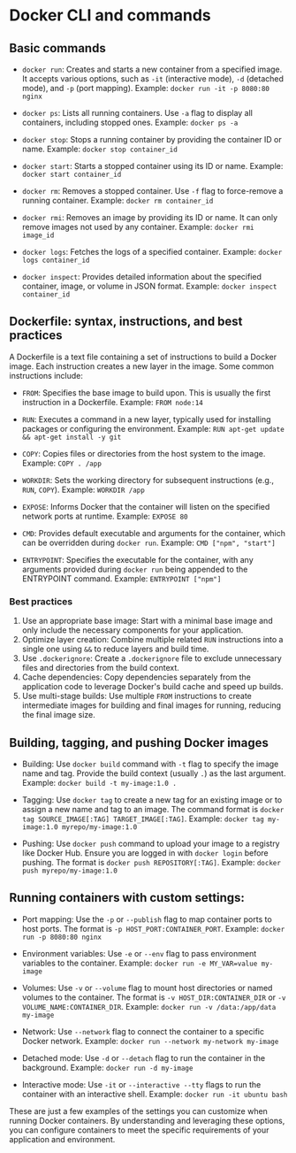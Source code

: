 # Docker CLI and commands

## Basic commands

- `docker run`: Creates and starts a new container from a specified image. It accepts various options, such as `-it` (interactive mode), `-d` (detached mode), and `-p` (port mapping).
  Example: `docker run -it -p 8080:80 nginx`

- `docker ps`: Lists all running containers. Use `-a` flag to display all containers, including stopped ones.
  Example: `docker ps -a`

- `docker stop`: Stops a running container by providing the container ID or name.
  Example: `docker stop container_id`

- `docker start`: Starts a stopped container using its ID or name.
  Example: `docker start container_id`

- `docker rm`: Removes a stopped container. Use `-f` flag to force-remove a running container.
  Example: `docker rm container_id`

- `docker rmi`: Removes an image by providing its ID or name. It can only remove images not used by any container.
  Example: `docker rmi image_id`

- `docker logs`: Fetches the logs of a specified container.
  Example: `docker logs container_id`

- `docker inspect`: Provides detailed information about the specified container, image, or volume in JSON format.
  Example: `docker inspect container_id`

## Dockerfile: syntax, instructions, and best practices

A Dockerfile is a text file containing a set of instructions to build a Docker image. Each instruction creates a new layer in the image. Some common instructions include:

- `FROM`: Specifies the base image to build upon. This is usually the first instruction in a Dockerfile.
  Example: `FROM node:14`

- `RUN`: Executes a command in a new layer, typically used for installing packages or configuring the environment.
  Example: `RUN apt-get update && apt-get install -y git`

- `COPY`: Copies files or directories from the host system to the image.
  Example: `COPY . /app`

- `WORKDIR`: Sets the working directory for subsequent instructions (e.g., `RUN`, `COPY`).
  Example: `WORKDIR /app`

- `EXPOSE`: Informs Docker that the container will listen on the specified network ports at runtime.
  Example: `EXPOSE 80`

- `CMD`: Provides default executable and arguments for the container, which can be overridden during `docker run`.
  Example: `CMD ["npm", "start"]`

- `ENTRYPOINT`: Specifies the executable for the container, with any arguments provided during `docker run` being appended to the ENTRYPOINT command.
  Example: `ENTRYPOINT ["npm"]`

### Best practices

1. Use an appropriate base image: Start with a minimal base image and only include the necessary components for your application.
2. Optimize layer creation: Combine multiple related `RUN` instructions into a single one using `&&` to reduce layers and build time.
3. Use `.dockerignore`: Create a `.dockerignore` file to exclude unnecessary files and directories from the build context.
4. Cache dependencies: Copy dependencies separately from the application code to leverage Docker's build cache and speed up builds.
5. Use multi-stage builds: Use multiple `FROM` instructions to create intermediate images for building and final images for running, reducing the final image size.

## Building, tagging, and pushing Docker images

- Building: Use `docker build` command with `-t` flag to specify the image name and tag. Provide the build context (usually `.`) as the last argument.
  Example: `docker build -t my-image:1.0 .`

- Tagging: Use `docker tag` to create a new tag for an existing image or to assign a new name and tag to an image. The command format is `docker tag SOURCE_IMAGE[:TAG] TARGET_IMAGE[:TAG]`.
  Example: `docker tag my-image:1.0 myrepo/my-image:1.0`

- Pushing: Use `docker push` command to upload your image to a registry like Docker Hub. Ensure you are logged in with `docker login` before pushing. The format is `docker push REPOSITORY[:TAG]`.
  Example: `docker push myrepo/my-image:1.0`

## Running containers with custom settings:

- Port mapping: Use the `-p` or `--publish` flag to map container ports to host ports. The format is `-p HOST_PORT:CONTAINER_PORT`.
  Example: `docker run -p 8080:80 nginx`

- Environment variables: Use `-e` or `--env` flag to pass environment variables to the container.
  Example: `docker run -e MY_VAR=value my-image`

- Volumes: Use `-v` or `--volume` flag to mount host directories or named volumes to the container. The format is `-v HOST_DIR:CONTAINER_DIR` or `-v VOLUME_NAME:CONTAINER_DIR`.
  Example: `docker run -v /data:/app/data my-image`

- Network: Use `--network` flag to connect the container to a specific Docker network.
  Example: `docker run --network my-network my-image`

- Detached mode: Use `-d` or `--detach` flag to run the container in the background.
  Example: `docker run -d my-image`

- Interactive mode: Use `-it` or `--interactive --tty` flags to run the container with an interactive shell.
  Example: `docker run -it ubuntu bash`

These are just a few examples of the settings you can customize when running Docker containers. By understanding and leveraging these options, you can configure containers to meet the specific requirements of your application and environment.